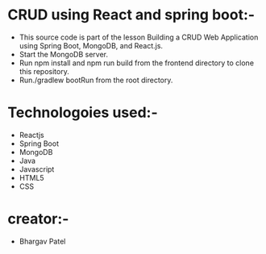 # CRUD using React and spring boot:-
- This source code is part of the lesson Building a CRUD Web Application using Spring Boot, MongoDB, and React.js.
- Start the MongoDB server.
- Run npm install and npm run build from the frontend directory to clone this repository.
- Run./gradlew bootRun from the root directory.

# Technologoies used:-
- Reactjs
- Spring Boot
- MongoDB
- Java
- Javascript
- HTML5
- CSS

# creator:-
- Bhargav Patel
